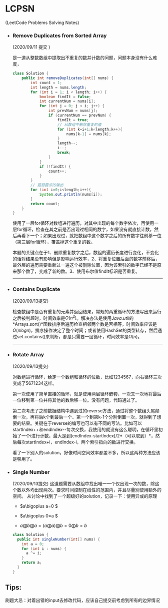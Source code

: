 # LCPSN 

(LeetCode Problems Solving Notes)

- ### Remove Duplicates from Sorted Array

  (2020/09/11 提交 )

  是一道从整数数组中提取出不重复的数并计数的问题，问题本身没有什么难度，

  ```java
  class Solution {
      public int removeDuplicates(int[] nums) {
          int count = 1;
          int length = nums.length;
          for (int i = 1; i < length; i++) {
              boolean findIt = false;
              int currentNum = nums[i];
              for (int j = 0; j < i; j++) {
                  int prevNum = nums[j];
                  if (currentNum == prevNum) {
                      findIt = true;
                      // 从数组中删除重复的值
                      for (int k=i+1;k<length;k++){
                          nums[k-1] = nums[k];
                      }
                      length--;
                      i--;
                      break;
                  }
              }
              if (!findIt) {
                  count++;
              }
          }
          // 题目要求的输出
          for (int i=0;i<length;i++){
              System.out.println(nums[i]);
          }
          return count;
      }
  }
  ```

  使用了一层for循环对数组进行遍历，对其中出现的每个数字依次，再使用一层for循环，检查在其之前是否出现过相同的数字，如果没有就直接计数，然后再看下一个；如果出现过，就把数组中这个数字之后的所有数字往前移一位（第三层for循环），覆盖掉这个重复的数。

  本题的关键点在于1、删除重复数字之后，数组的遍历长度进行变化，不变化的话对结果没有影响但是影响运行效率，2、将重复位置后面的数字前移后，最外层的遍历需要重新过一遍这个被删除位置，因为该索引的数字已经不是原来那个数了，变成了新的数。3、使用布尔值findIt标识是否重复。
  
  ------
  
- ### Contains Duplicate
  
  (2020/09/13提交)
  
  检查数组中是否有重复的元素并返回结果，常规的两重循环的方法写出来运行之后被判超时，时间效率是$O(n^2)$。解决办法是使用*Java.util*的*Arrays.sort()*函数排序后遍历检查相邻两个数是否相等，时间效率应该是$O(nlogn)$，排序操作决定了整个时间；或者使用HashSet的类型转存，然后通过set.contains()来判断，都是只需要一层循环，时间效率是$O(n)$。
  
  ------
  
- ### Rotate Array
  
  (2020/09/13提交)
  
  对数组进行循环，给定一个数组和循环的位数，比如1234567，向右循环三次变成了5671234这样。
  
  第一次使用了简单直接的循环，就是使用两层循环嵌套，一次又一次地将最后一位移到第一位并将其他的数后移一位。没有问题，代码通过了。
  
  第二次考虑了之前数据结构中遇到过的reverse方法，通过将整个数组头尾颠倒一次，再将后k个到最后一个、第一个到第k-1个分别倒置一次，就得到了想要的结果。关键在于reverse的编写也可以有不同的写法。比如可以startIndex++和endIndex--每次交换，我使用的就没有这么聪明，在循环里初始了一个i进行计数，最大是到(endIndex-startIndex)/2*（可以取到）*，然后每次startIndex+i，endIndex-i，两个索引指向的数进行交换。
  
  看了一下别人的solution，好像时间空间效率都差不多，所以这两种方法应该是够用了。
  
- ### Single Number
  (2020/09/13提交)
  这道题需要从数组中找出唯一一个仅出现一次的数，除这个数以外均出现两次。要求时间控制在线性的范围内，并且尽量别使用额外的空间。
  从讨论中找到了一个超级好的solution，记录一下：使用异或的原理
  
  - $a\bigoplus a=0 $
  
  - $a\bigoplus 0=a $
  
  - $a\bigoplus b \bigoplus a = (a\bigoplus a)\bigoplus b=0\bigoplus b=b$
  
  ```java
  class Solution {
    public int singleNumber(int[] nums) {
      int a = 0;
      for (int i : nums) {
        a ^= i;
      }
      return a;
    }
  }
  ```
  
  

## Tips:

刷题大忌：对着出错的input去修改代码，应该自己提交前考虑到所有的边界情况
